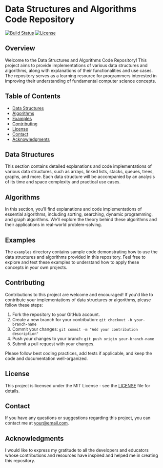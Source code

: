 # Data Structures and Algorithms Code Repository

[![Build Status](https://img.shields.io/badge/build-passing-brightgreen)](https://github.com/yourusername/Data-Structures-and-Algorithms)
[![License](https://img.shields.io/badge/license-MIT-blue)](https://opensource.org/licenses/MIT)

## Overview

Welcome to the Data Structures and Algorithms Code Repository! This project aims to provide implementations of various data structures and algorithms, along with explanations of their functionalities and use cases. The repository serves as a learning resource for programmers interested in improving their understanding of fundamental computer science concepts.

## Table of Contents

- [Data Structures](#data-structures)
- [Algorithms](#algorithms)
- [Examples](#examples)
- [Contributing](#contributing)
- [License](#license)
- [Contact](#contact)
- [Acknowledgments](#acknowledgments)

## Data Structures

This section contains detailed explanations and code implementations of various data structures, such as arrays, linked lists, stacks, queues, trees, graphs, and more. Each data structure will be accompanied by an analysis of its time and space complexity and practical use cases.

## Algorithms

In this section, you'll find explanations and code implementations of essential algorithms, including sorting, searching, dynamic programming, and graph algorithms. We'll explore the theory behind these algorithms and their applications in real-world problem-solving.

## Examples

The `examples` directory contains sample code demonstrating how to use the data structures and algorithms provided in this repository. Feel free to explore and test these examples to understand how to apply these concepts in your own projects.

## Contributing

Contributions to this project are welcome and encouraged! If you'd like to contribute your implementations of data structures or algorithms, please follow these steps:

1. Fork the repository to your GitHub account.
2. Create a new branch for your contribution: `git checkout -b your-branch-name`
3. Commit your changes: `git commit -m "Add your contribution description"`
4. Push your changes to your branch: `git push origin your-branch-name`
5. Submit a pull request with your changes.

Please follow best coding practices, add tests if applicable, and keep the code and documentation well-organized.

## License

This project is licensed under the MIT License - see the [LICENSE](LICENSE) file for details.

## Contact

If you have any questions or suggestions regarding this project, you can contact me at your@email.com.

## Acknowledgments

I would like to express my gratitude to all the developers and educators whose contributions and resources have inspired and helped me in creating this repository.
